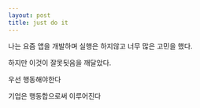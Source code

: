 ```yaml
---
layout: post
title: just do it
---
```


나는 요즘 앱을 개발하며 실행은 하지않고 너무 많은 고민을 했다.

하지만 이것이 잘못됫음을 깨달았다.

우선 행동해야한다

기업은 행동합으로써 이루어진다
